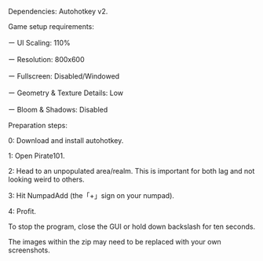 Dependencies: Autohotkey v2.

Game setup requirements:

ー UI Scaling: 110%

ー Resolution: 800x600

ー Fullscreen: Disabled/Windowed

ー Geometry & Texture Details: Low

ー Bloom & Shadows: Disabled

Preparation steps:

0: Download and install autohotkey.

1: Open Pirate101.

2: Head to an unpopulated area/realm. This is important for both lag and not looking weird to others.

3: Hit NumpadAdd (the「+」sign on your numpad).

4: Profit.

To stop the program, close the GUI or hold down backslash for ten seconds.

The images within the zip may need to be replaced with your own screenshots.
